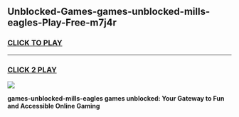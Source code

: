 
## Unblocked-Games-games-unblocked-mills-eagles-Play-Free-m7j4r
<h3>
<a href="https://premium76.site?title=games-unblocked-mills-eagles&ref=20A">CLICK TO PLAY</a></h3>
<hr>

<h3>
<a href="https://premium76.site?title=games-unblocked-mills-eagles&ref=20A">CLICK 2 PLAY</a>
  
</h3>

<a href="https://premium76.site?title=games-unblocked-mills-eagles&ref=20A"><img src="https://clearcache.store/games.png"></a>


**games-unblocked-mills-eagles games unblocked: Your Gateway to Fun and Accessible Online Gaming**
